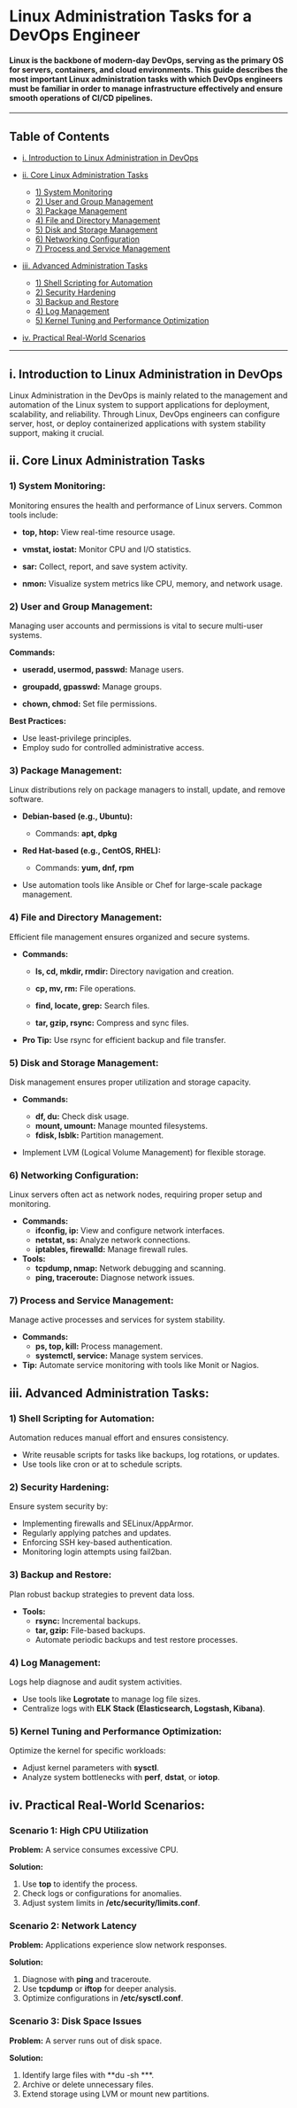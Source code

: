 # Linux Administration Tasks for a DevOps Engineer
#### Linux is the backbone of modern-day DevOps, serving as the primary OS for servers, containers, and cloud environments. This guide describes the most important Linux administration tasks with which DevOps engineers must be familiar in order to manage infrastructure effectively and ensure smooth operations of CI/CD pipelines.
---

## Table of Contents

- [i. Introduction to Linux Administration in DevOps](#i-introduction-to-linux-administration-in-devops)
- [ii. Core Linux Administration Tasks](#ii-core-linux-administration-tasks)
    - [1) System Monitoring](#1-system-monitoring)
    - [2) User and Group Management](#2-user-and-group-management)
    - [3) Package Management](#3-package-management)
    - [4) File and Directory Management](#4-file-and-directory-management)
    - [5) Disk and Storage Management](#5-disk-and-storage-management)
    - [6) Networking Configuration](#6-networking-configuration)
    - [7) Process and Service Management](#7-process-and-service-management)

- [iii. Advanced Administration Tasks](#iii-advanced-administration-tasks)
    - [1) Shell Scripting for Automation](#1-shell-scripting-for-automation)
    - [2) Security Hardening](#2-security-hardening)
    - [3) Backup and Restore](#3-backup-and-restore)
    - [4) Log Management](#4-log-management)
    - [5) Kernel Tuning and Performance Optimization](#5-kernel-tuning-and-performance-optimization)

- [iv. Practical Real-World Scenarios](#iv-practical-real-world-scenarios)

  
---
## i. Introduction to Linux Administration in DevOps
Linux Administration in the DevOps is mainly related to the management and automation of the Linux system to support applications for deployment, scalability, and reliability. 
Through Linux, DevOps engineers can configure server, host, or deploy containerized applications with system stability support, making it crucial.
## ii. Core Linux Administration Tasks
### 1) System Monitoring:

Monitoring ensures the health and performance of Linux servers. Common tools include:

- **top, htop:** View real-time resource usage.

- **vmstat, iostat:** Monitor CPU and I/O statistics.

- **sar:** Collect, report, and save system activity.

- **nmon:** Visualize system metrics like CPU, memory, and network usage.

### 2) User and Group Management:
Managing user accounts and permissions is vital to secure multi-user systems.

**Commands:**
- **useradd, usermod, passwd:** Manage users.
  
- **groupadd, gpasswd:** Manage groups.

- **chown, chmod:** Set file permissions.

**Best Practices:**
- Use least-privilege principles.
- Employ sudo for controlled administrative access.

### 3) Package Management:
  
Linux distributions rely on package managers to install, update, and remove software.

- **Debian-based (e.g., Ubuntu):**
    - Commands: **apt, dpkg**

- **Red Hat-based (e.g., CentOS, RHEL):**
    - Commands: **yum, dnf, rpm**
- Use automation tools like Ansible or Chef for large-scale package management.
  
 ### 4) File and Directory Management:
 
Efficient file management ensures organized and secure systems.

- **Commands:**
  
    - **ls, cd, mkdir, rmdir:** Directory navigation and creation.
  
    - **cp, mv, rm:** File operations.

    - **find, locate, grep:** Search files.

    - **tar, gzip, rsync:** Compress and sync files.

- **Pro Tip:** Use rsync for efficient backup and file transfer.
  
### 5) Disk and Storage Management:
Disk management ensures proper utilization and storage capacity.

- **Commands:**
    - **df, du:** Check disk usage.
    - **mount, umount:** Manage mounted filesystems.
    - **fdisk, lsblk:** Partition management.
      
- Implement LVM (Logical Volume Management) for flexible storage.

### 6) Networking Configuration:

Linux servers often act as network nodes, requiring proper setup and monitoring.

- **Commands:**
    - **ifconfig, ip:** View and configure network interfaces.
    - **netstat, ss:** Analyze network connections.
    - **iptables, firewalld:** Manage firewall rules.
- **Tools:**
    - **tcpdump, nmap:** Network debugging and scanning.
    - **ping, traceroute:** Diagnose network issues.
### 7) Process and Service Management:
Manage active processes and services for system stability.

- **Commands:**
    - **ps, top, kill:** Process management.
    - **systemctl, service:** Manage system services.
- **Tip:** Automate service monitoring with tools like Monit or Nagios.

## iii. Advanced Administration Tasks:
### 1) Shell Scripting for Automation:
Automation reduces manual effort and ensures consistency.
- Write reusable scripts for tasks like backups, log rotations, or updates.
- Use tools like cron or at to schedule scripts.

### 2) Security Hardening:
Ensure system security by:
- Implementing firewalls and SELinux/AppArmor.
- Regularly applying patches and updates.
- Enforcing SSH key-based authentication.
- Monitoring login attempts using fail2ban.

### 3) Backup and Restore:
Plan robust backup strategies to prevent data loss.

- **Tools:**
    - **rsync:** Incremental backups.
    - **tar, gzip:** File-based backups.
    - Automate periodic backups and test restore processes.

### 4) Log Management:
Logs help diagnose and audit system activities.
- Use tools like **Logrotate** to manage log file sizes.
- Centralize logs with **ELK Stack (Elasticsearch, Logstash, Kibana)**.

### 5) Kernel Tuning and Performance Optimization:
Optimize the kernel for specific workloads:
- Adjust kernel parameters with **sysctl**.
- Analyze system bottlenecks with **perf**, **dstat**, or **iotop**.

## iv. Practical Real-World Scenarios:
### Scenario 1: High CPU Utilization

**Problem:** A service consumes excessive CPU. 

**Solution:**
1. Use **top** to identify the process.
2. Check logs or configurations for anomalies.
3. Adjust system limits in **/etc/security/limits.conf**.

### Scenario 2: Network Latency

**Problem:** Applications experience slow network responses. 

**Solution:**
1. Diagnose with **ping** and traceroute.
2. Use **tcpdump** or **iftop** for deeper analysis.
3. Optimize configurations in **/etc/sysctl.conf**.

### Scenario 3: Disk Space Issues
**Problem:** A server runs out of disk space. 

**Solution:**
1. Identify large files with **du -sh ***.
2. Archive or delete unnecessary files.
3. Extend storage using LVM or mount new partitions.

